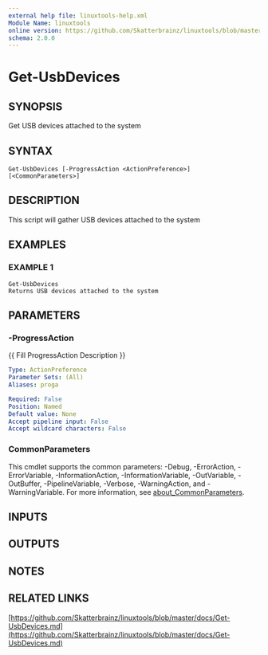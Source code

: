 ```yaml
---
external help file: linuxtools-help.xml
Module Name: linuxtools
online version: https://github.com/Skatterbrainz/linuxtools/blob/master/docs/Get-UsbDevices.md
schema: 2.0.0
---
```


# Get-UsbDevices

## SYNOPSIS
Get USB devices attached to the system

## SYNTAX

```
Get-UsbDevices [-ProgressAction <ActionPreference>] [<CommonParameters>]
```

## DESCRIPTION
This script will gather USB devices attached to the system

## EXAMPLES

### EXAMPLE 1
```
Get-UsbDevices
Returns USB devices attached to the system
```

## PARAMETERS

### -ProgressAction
{{ Fill ProgressAction Description }}

```yaml
Type: ActionPreference
Parameter Sets: (All)
Aliases: proga

Required: False
Position: Named
Default value: None
Accept pipeline input: False
Accept wildcard characters: False
```

### CommonParameters
This cmdlet supports the common parameters: -Debug, -ErrorAction, -ErrorVariable, -InformationAction, -InformationVariable, -OutVariable, -OutBuffer, -PipelineVariable, -Verbose, -WarningAction, and -WarningVariable. For more information, see [about_CommonParameters](http://go.microsoft.com/fwlink/?LinkID=113216).

## INPUTS

## OUTPUTS

## NOTES

## RELATED LINKS

[https://github.com/Skatterbrainz/linuxtools/blob/master/docs/Get-UsbDevices.md](https://github.com/Skatterbrainz/linuxtools/blob/master/docs/Get-UsbDevices.md)


